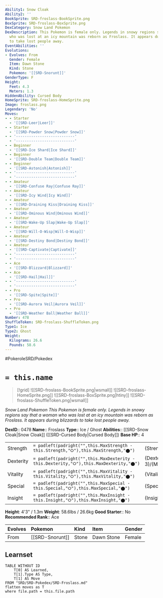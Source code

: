 ```yaml
---
Ability1: Snow Cloak
Ability2: ''
BookSprite: SRD-froslass-BookSprite.png
BoxSprite: SRD-froslass-BoxSprite.png
DexCategory: Snow Land Pokemon
DexDescription: This Pokemon is female only. Legends in snowy regions say that a woman
  who was lost at an icy mountain was reborn as Froslass. It appears during blizzards
  to take lost people away.
EventAbilities: ''
Evolutions:
- Evolves: From
  Gender: Female
  Item: Dawn Stone
  Kind: Stone
  Pokemon: '[[SRD-Snorunt]]'
GenderType: F
Height:
  Feet: 4.3
  Meters: 1.3
HiddenAbility: Cursed Body
HomeSprite: SRD-froslass-HomeSprite.png
Image: froslass.png
Legendary: 'No'
Moves:
- - Starter
  - '[[SRD-Leer|Leer]]'
- - Starter
  - '[[SRD-Powder Snow|Powder Snow]]'
- - '---------------------------'
  - '---------------------------'
- - Beginner
  - '[[SRD-Ice Shard|Ice Shard]]'
- - Beginner
  - '[[SRD-Double Team|Double Team]]'
- - Beginner
  - '[[SRD-Astonish|Astonish]]'
- - '---------------------------'
  - '---------------------------'
- - Amateur
  - '[[SRD-Confuse Ray|Confuse Ray]]'
- - Amateur
  - '[[SRD-Icy Wind|Icy Wind]]'
- - Amateur
  - '[[SRD-Draining Kiss|Draining Kiss]]'
- - Amateur
  - '[[SRD-Ominous Wind|Ominous Wind]]'
- - Amateur
  - '[[SRD-Wake-Up Slap|Wake-Up Slap]]'
- - Amateur
  - '[[SRD-Will-O-Wisp|Will-O-Wisp]]'
- - Amateur
  - '[[SRD-Destiny Bond|Destiny Bond]]'
- - Amateur
  - '[[SRD-Captivate|Captivate]]'
- - '---------------------------'
  - '---------------------------'
- - Ace
  - '[[SRD-Blizzard|Blizzard]]'
- - Ace
  - '[[SRD-Hail|Hail]]'
- - '---------------------------'
  - '---------------------------'
- - Pro
  - '[[SRD-Spite|Spite]]'
- - Pro
  - '[[SRD-Aurora Veil|Aurora Veil]]'
- - Pro
  - '[[SRD-Weather Ball|Weather Ball]]'
Number: 478
ShuffleToken: SRD-froslass-ShuffleToken.png
Type1: Ice
Type2: Ghost
Weight:
  Kilograms: 26.6
  Pounds: 58.6
---
```


#PokeroleSRD/Pokedex

# `= this.name`

> [!grid]
> ![[SRD-froslass-BookSprite.png|wsmall]]
> ![[SRD-froslass-HomeSprite.png]]
> ![[SRD-froslass-BoxSprite.png|htiny]]
> ![[SRD-froslass-ShuffleToken.png|wsmall]]


*Snow Land Pokemon*
*This Pokemon is female only. Legends in snowy regions say that a woman who was lost at an icy mountain was reborn as Froslass. It appears during blizzards to take lost people away.*

**DexID**:: 0478
**Name**:: Froslass
**Type**:: Ice / Ghost
**Abilities**:: [[SRD-Snow Cloak|Snow Cloak]] ([[SRD-Cursed Body|Cursed Body]])
**Base HP**:: 4

|           |                                                                                        |                                          |
| --------- | -------------------------------------------------------------------------------------- | ---------------------------------------- |
| Strength  | `= padleft(padright("",this.MaxStrength - this.Strength,"⭘"),this.MaxStrength,"⬤")`    | (Strength::2)/(MaxStrength::5)   |
| Dexterity | `= padleft(padright("",this.MaxDexterity - this.Dexterity,"⭘"),this.MaxDexterity,"⬤")` | (Dexterity:: 3)/(MaxDexterity::6) |
| Vitality  | `= padleft(padright("",this.MaxVitality - this.Vitality,"⭘"),this.MaxVitality,"⬤")`    | (Vitality::2)/(MaxVitality::5)   |
| Special   | `= padleft(padright("",this.MaxSpecial - this.Special,"⭘"),this.MaxSpecial,"⬤")`       | (Special::2)/(MaxSpecial::5)     |
| Insight   | `= padleft(padright("",this.MaxInsight - this.Insight,"⭘"),this.MaxInsight,"⬤")`       | (Insight::2)/(MaxInsight::5)     |

**Height**: 4'3" / 1.3m
**Weight**: 58.6lbs / 26.6kg
**Good Starter**:: No
**Recommended Rank**:: Ace

| Evolves   | Pokemon         | Kind   | Item       | Gender   |
|:----------|:----------------|:-------|:-----------|:---------|
| From      | [[SRD-Snorunt]] | Stone  | Dawn Stone | Female   |

## Learnset

```dataview
TABLE WITHOUT ID
    T[0] AS Learned,
    T[1].Type AS Type,
    T[1] AS Move
FROM "SRD/SRD-Pokedex/SRD-Froslass.md"
flatten moves as T
where file.path = this.file.path
```
